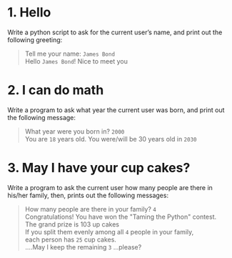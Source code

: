 # 1. Hello
Write a python script to ask for the current user’s name, and print out the following greeting:

> Tell me your name: `James Bond` <br />
> Hello `James Bond`! Nice to meet you

# 2. I can do math
Write a program to ask what year the current user was born, and print out the following message:

> What year were you born in? `2000` <br />
> You are `18` years old. You were/will be 30 years old in `2030`

# 3. May I have your cup cakes?
Write a program to ask the current user how many people are there in his/her family, then, prints out the following messages:

> How many people are there in your family? `4` <br />
> Congratulations! You have won the "Taming the Python" contest. <br />
> The grand prize is 103 up cakes <br />
> If you split them evenly among all `4` people in your family, <br />
> each person has `25` cup cakes. <br />
> ....May I keep the remaining `3` ...please?